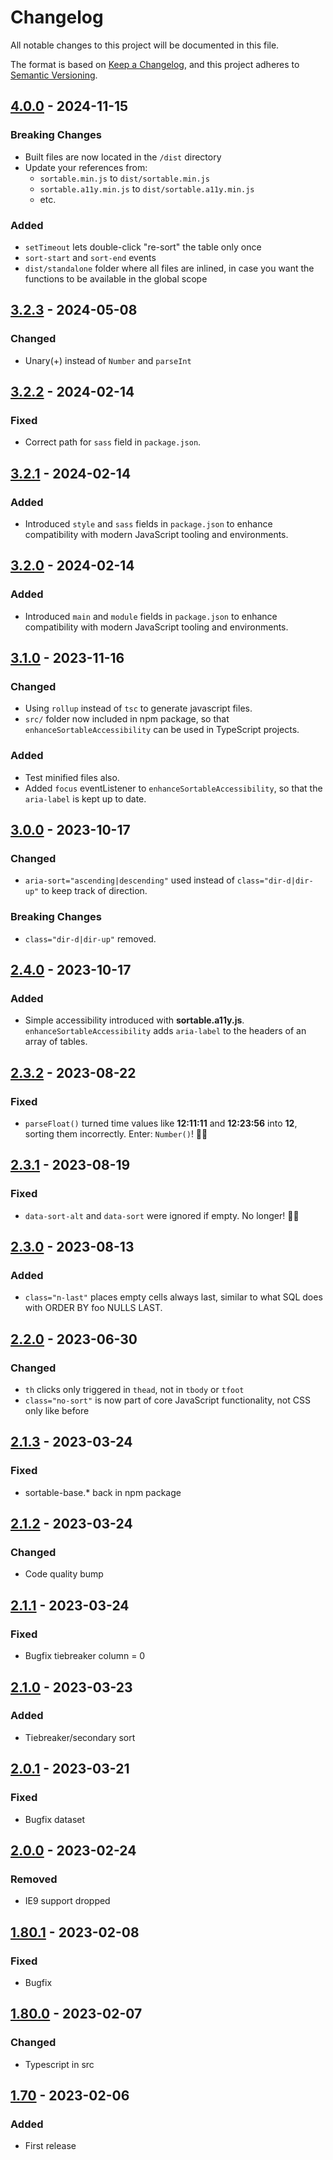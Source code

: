 <!-- markdownlint-disable MD024 -->

# Changelog

All notable changes to this project will be documented in this file.

The format is based on [Keep a Changelog](https://keepachangelog.com/en/1.0.0/),
and this project adheres to [Semantic Versioning](https://semver.org/spec/v2.0.0.html).

## [4.0.0] - 2024-11-15

### Breaking Changes

- Built files are now located in the `/dist` directory
- Update your references from:
  - `sortable.min.js` to `dist/sortable.min.js`
  - `sortable.a11y.min.js` to `dist/sortable.a11y.min.js`
  - etc.

### Added

- `setTimeout` lets double-click "re-sort" the table only once
- `sort-start` and `sort-end` events
- `dist/standalone` folder where all files are inlined, in case you want the functions to be available in the global scope

## [3.2.3] - 2024-05-08

### Changed

- Unary(+) instead of `Number` and `parseInt`

## [3.2.2] - 2024-02-14

### Fixed

- Correct path for `sass` field in `package.json`.

## [3.2.1] - 2024-02-14

### Added

- Introduced `style` and `sass` fields in `package.json` to enhance compatibility with modern JavaScript tooling and environments.

## [3.2.0] - 2024-02-14

### Added

- Introduced `main` and `module` fields in `package.json` to enhance compatibility with modern JavaScript tooling and environments.

## [3.1.0] - 2023-11-16

### Changed

- Using `rollup` instead of `tsc` to generate javascript files.
- `src/` folder now included in npm package, so that `enhanceSortableAccessibility` can be used in TypeScript projects.

### Added

- Test minified files also.
- Added `focus` eventListener to `enhanceSortableAccessibility`, so that the `aria-label` is kept up to date.

## [3.0.0] - 2023-10-17

### Changed

- `aria-sort="ascending|descending"` used instead of `class="dir-d|dir-up"` to keep track of direction.

### Breaking Changes

- `class="dir-d|dir-up"` removed.

## [2.4.0] - 2023-10-17

### Added

- Simple accessibility introduced with **sortable.a11y.js**. `enhanceSortableAccessibility` adds `aria-label` to the headers of an array of tables.

## [2.3.2] - 2023-08-22

### Fixed

- `parseFloat()` turned time values like **12:11:11** and **12:23:56** into **12**, sorting them incorrectly. Enter: `Number()`! 🦸‍♂️️

## [2.3.1] - 2023-08-19

### Fixed

- `data-sort-alt` and `data-sort` were ignored if empty. No longer! 🦸‍♂️️

## [2.3.0] - 2023-08-13

### Added

- `class="n-last"` places empty cells always last, similar to what SQL does with ORDER BY foo NULLS LAST.

## [2.2.0] - 2023-06-30

### Changed

- `th` clicks only triggered in `thead`, not in `tbody` or `tfoot`
- `class="no-sort"` is now part of core JavaScript functionality, not CSS only like before

## [2.1.3] - 2023-03-24

### Fixed

- sortable-base.\* back in npm package

## [2.1.2] - 2023-03-24

### Changed

- Code quality bump

## [2.1.1] - 2023-03-24

### Fixed

- Bugfix tiebreaker column = 0

## [2.1.0] - 2023-03-23

### Added

- Tiebreaker/secondary sort

## [2.0.1] - 2023-03-21

### Fixed

- Bugfix dataset

## [2.0.0] - 2023-02-24

### Removed

- IE9 support dropped

## [1.80.1] - 2023-02-08

### Fixed

- Bugfix

## [1.80.0] - 2023-02-07

### Changed

- Typescript in src

## [1.70] - 2023-02-06

### Added

- First release

[4.0.0]: https://github.com/tofsjonas/sortable/releases/tag/4.0.0
[3.2.3]: https://github.com/tofsjonas/sortable/releases/tag/3.2.3
[3.2.2]: https://github.com/tofsjonas/sortable/releases/tag/3.2.2
[3.2.1]: https://github.com/tofsjonas/sortable/releases/tag/3.2.1
[3.2.0]: https://github.com/tofsjonas/sortable/releases/tag/3.2.0
[3.1.0]: https://github.com/tofsjonas/sortable/releases/tag/3.1.0
[3.0.0]: https://github.com/tofsjonas/sortable/releases/tag/3.0.0
[2.4.0]: https://github.com/tofsjonas/sortable/releases/tag/2.4.0
[2.3.2]: https://github.com/tofsjonas/sortable/releases/tag/2.3.2
[2.3.1]: https://github.com/tofsjonas/sortable/releases/tag/2.3.1
[2.3.0]: https://github.com/tofsjonas/sortable/releases/tag/2.3.0
[2.2.0]: https://github.com/tofsjonas/sortable/releases/tag/2.2.0
[2.1.3]: https://github.com/tofsjonas/sortable/releases/tag/2.1.3
[2.1.2]: https://github.com/tofsjonas/sortable/releases/tag/2.1.2
[2.1.1]: https://github.com/tofsjonas/sortable/releases/tag/2.1.1
[2.1.0]: https://github.com/tofsjonas/sortable/releases/tag/2.1.0
[2.0.1]: https://github.com/tofsjonas/sortable/releases/tag/2.0.1
[2.0.0]: https://github.com/tofsjonas/sortable/releases/tag/2.0.0
[1.80.1]: https://github.com/tofsjonas/sortable/releases/tag/1.80.1
[1.80.0]: https://github.com/tofsjonas/sortable/releases/tag/1.80.0
[1.70]: https://github.com/tofsjonas/sortable/releases/tag/1.70
